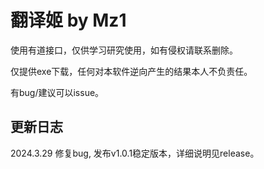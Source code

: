 # 翻译姬 by Mz1

使用有道接口，仅供学习研究使用，如有侵权请联系删除。

仅提供exe下载，任何对本软件逆向产生的结果本人不负责任。

有bug/建议可以issue。

## 更新日志

2024.3.29 修复bug, 发布v1.0.1稳定版本，详细说明见release。
